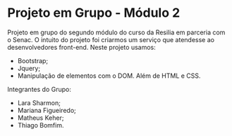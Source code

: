 # Projeto em Grupo - Módulo 2
Projeto em grupo do segundo módulo do curso da Resilia em parceria com o Senac.
O intuito do projeto foi criarmos um serviço que atendesse ao desenvolvedores front-end.
Neste projeto usamos:
- Bootstrap;
- Jquery;
- Manipulação de elementos com o DOM.
Além de HTML e CSS.

Integrantes do Grupo:
- Lara Sharmon;
- Mariana Figueiredo;
- Matheus Keher;
- Thiago Bomfim.
